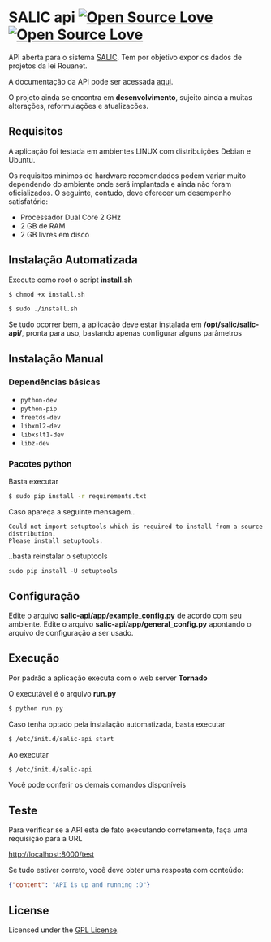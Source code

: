 # SALIC api [![Open Source Love](https://badges.frapsoft.com/os/v1/open-source.svg?v=102)](https://github.com/ellerbrock/open-source-badge/) [![Open Source Love](https://badges.frapsoft.com/os/gpl/gpl.svg?v=102)](http://www.gnu.org/licenses/gpl.html)


API aberta para o sistema [SALIC](http://centraldevops.com/cidadao/consultar). Tem por objetivo expor os dados de projetos da lei Rouanet.

A documentação da API pode ser acessada [aqui](http://api.centraldevops.com/doc/).

O projeto ainda se encontra em **desenvolvimento**, sujeito ainda a muitas alterações, reformulações e atualizacões.



## Requisitos

A aplicação foi testada em ambientes LINUX com distribuições Debian e Ubuntu.

Os requisitos mínimos de hardware recomendados podem variar muito dependendo do ambiente
onde será implantada e ainda não foram oficializados. O seguinte, contudo, deve oferecer um desempenho
satisfatório:

-	Processador Dual Core 2 GHz
-	2 GB de RAM
-	2 GB livres em disco

## Instalação Automatizada

Execute como root o script **install.sh**

```bash
$ chmod +x install.sh
```

```bash
$ sudo ./install.sh
```

Se tudo ocorrer bem, a aplicação deve estar instalada em **/opt/salic/salic-api/**, pronta para uso, bastando apenas configurar alguns parâmetros

## Instalação Manual

### Dependências básicas

-	`python-dev`
-	`python-pip`
-	`freetds-dev`
-	`libxml2-dev`
- `libxslt1-dev`
- `libz-dev`

### Pacotes python

Basta executar

```bash
$ sudo pip install -r requirements.txt
```

Caso apareça a seguinte mensagem..
 ```bashs
 Could not import setuptools which is required to install from a source distribution.
 Please install setuptools.
 ```
 ..basta reinstalar o setuptools
 ```bashs
 sudo pip install -U setuptools
 ```
 
 

## Configuração

Edite o arquivo **salic-api/app/example_config.py** de acordo com seu ambiente.
Edite o arquivo **salic-api/app/general_config.py** apontando o arquivo de configuração a ser usado.

## Execução

Por padrão a aplicação executa com o web server **Tornado**

O executável é o arquivo  **run.py**

```bash
$ python run.py
```

Caso tenha optado pela instalação automatizada, basta executar

```bash
$ /etc/init.d/salic-api start
```


Ao executar

```bash
$ /etc/init.d/salic-api
```

Você pode conferir os demais comandos disponíveis

## Teste

Para verificar se a API está de fato executando corretamente, faça uma requisição para a URL

[http://localhost:8000/test](http://localhost:8000/test)

Se tudo estiver correto, você deve obter uma resposta com conteúdo:

```json
{"content": "API is up and running :D"}
```

## License

Licensed under the [GPL License](http://www.gnu.org/licenses/gpl.html).
